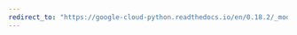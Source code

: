 ```yaml
---
redirect_to: "https://google-cloud-python.readthedocs.io/en/0.18.2/_modules/gcloud/logging/metric.html"
---
```

